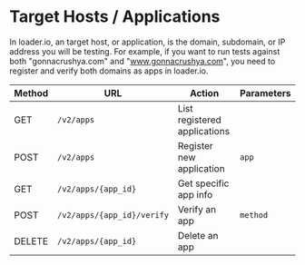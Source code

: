 # Target Hosts / Applications

In loader.io, an target host, or application, is the domain, subdomain, or IP address you will be testing. For example, if you want to run tests against both "gonnacrushya.com" and "www.gonnacrushya.com", you need to register and verify both domains as apps in loader.io.


<table class="table">
  <thead>
    <tr>
      <th>Method</th>
      <th>URL</th>
      <th>Action</th>
      <th>Parameters</th>
    </tr>
  </thead>
  <tbody>
    <tr>
      <td>GET</td>
      <td><code>/v2/apps</code></td>
      <td>List registered applications</td>
      <td></td>
    </tr>
    <tr>
      <td>POST</td>
      <td><code>/v2/apps</code></td>
      <td>Register new application</td>
      <td><code>app</code></td>
    </tr>
    <tr>
      <td>GET</td>
      <td><code>/v2/apps/{app_id}</code></td>
      <td>Get specific app info</td>
      <td></td>
    </tr>
    <tr>
      <td>POST</td>
      <td><code>/v2/apps/{app_id}/verify</code></td>
      <td>Verify an app</td>
      <td><code>method</code></td>
    </tr>
    <tr>
      <td>DELETE</td>
      <td><code>/v2/apps/{app_id}</code></td>
      <td>Delete an app</td>
      <td></td>
    </tr>
  </tbody>
</table>
